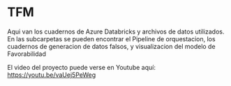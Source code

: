 # TFM

Aqui van los cuadernos de Azure Databricks y archivos de datos utilizados.
En las subcarpetas se pueden encontrar el Pipeline de orquestacion, los cuadernos de generacion de datos falsos, y visualizacion del modelo de Favorabilidad

El video del proyecto puede verse en Youtube aquí: https://youtu.be/vaUej5PeWeg
